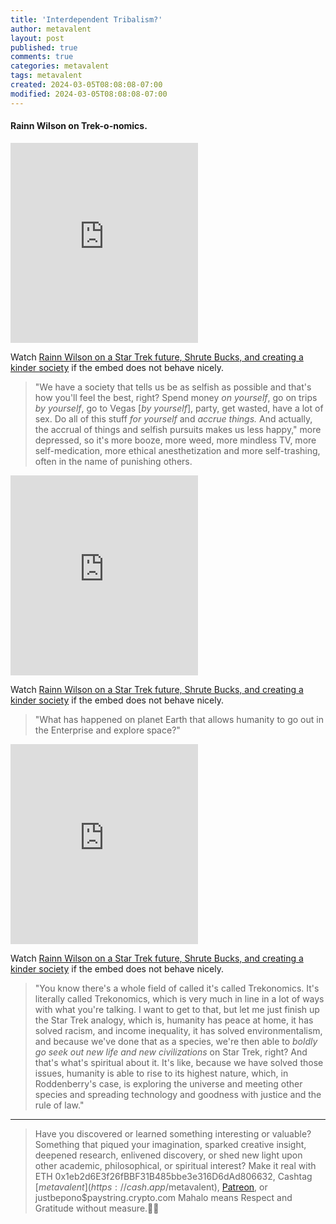 ```yaml
---
title: 'Interdependent Tribalism?'
author: metavalent
layout: post
published: true
comments: true
categories: metavalent
tags: metavalent
created: 2024-03-05T08:08:08-07:00
modified: 2024-03-05T08:08:08-07:00
---
```


#### Rainn Wilson on Trek-o-nomics.

<!-- YouTube Player -->
<iframe id="ytplayer" type="text/html" class="center loading=”lazy” width="560" height="320" src="https://www.youtube.com/embed/uznfsuCuFio?t=1197s" frameborder="0"></iframe>

Watch [Rainn Wilson on a Star Trek future, Shrute Bucks, and creating a kinder society](https://youtu.be/uznfsuCuFio?t=1197s) if the embed does not behave nicely.

> "We have a society that tells us be as selfish as possible and that's how you'll feel the best, right? Spend money *on yourself*, go on trips *by yourself*, go to Vegas [*by yourself*], party, get wasted, have a lot of sex. Do all of this stuff *for yourself* and *accrue things.* And actually, the accrual of things and selfish pursuits makes us less happy," more depressed, so it's more booze, more weed, more mindless TV, more self-medication, more ethical anesthetization and more self-trashing, often in the name of punishing others. 

<!-- Yeah. That sounds *kind* and healthy. Great work. Brilliant. -->

<!-- YouTube Player -->
<iframe id="ytplayer" type="text/html" class="center loading=”lazy” width="560" height="320" src="https://www.youtube.com/embed/uznfsuCuFio?t=417" frameborder="0"></iframe>

Watch [Rainn Wilson on a Star Trek future, Shrute Bucks, and creating a kinder society](https://youtu.be/uznfsuCuFio?t=417) if the embed does not behave nicely.

> "What has happened on planet Earth that allows humanity to go out in the Enterprise and explore space?"

<!-- YouTube Player -->
<iframe id="ytplayer" type="text/html" class="center loading=”lazy” width="560" height="320" src="https://www.youtube.com/embed/uznfsuCuFio?t=507" frameborder="0"></iframe>

Watch [Rainn Wilson on a Star Trek future, Shrute Bucks, and creating a kinder society](https://youtu.be/uznfsuCuFio?t=507) if the embed does not behave nicely.

> "You know there's a whole field of called it's called Trekonomics. It's literally called Trekonomics, which is very much in line in a lot of ways with what you're talking. I want to get to that, but let me just finish up the Star Trek analogy, which is, humanity has peace at home, it has solved racism, and income inequality, it has solved environmentalism, and because we've done that as a species, we're then able to *boldly go seek out new life and new civilizations* on Star Trek, right? And that's what's spiritual about it. It's like, because we have solved those issues, humanity is able to rise to its highest nature, which, in Roddenberry's case, is exploring the universe and meeting other species and spreading technology and goodness with justice and the rule of law."

---
> Have you discovered or learned something interesting or valuable? Something that piqued your imagination, sparked creative insight, deepened research, enlivened discovery, or shed new light upon other academic, philosophical, or spiritual interest? Make it real with ETH 0x1eb2d6E3f26fBBF31B485bbe3e316D6dAd806632, Cashtag [$metavalent](https://cash.app/$metavalent), [Patreon](https://patreon.com/metavalent), or justbepono$paystring.crypto.com Mahalo means Respect and Gratitude without measure.🙏🏼


